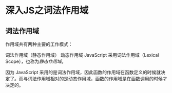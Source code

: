 # 深入JS之词法作用域
## 词法作用域
作用域共有两种主要的工作模式：

词法作用域（静态作用域）
动态作用域
JavaScript 采用词法作用域（Lexical Scope），也称为*静态作用域*。

因为 JavaScript 采用的是词法作用域，因此函数的作用域在函数定义的时候就决定了。而与词法作用域相对的是动态作用域，函数的作用域是在函数调用的时候才决定的。
